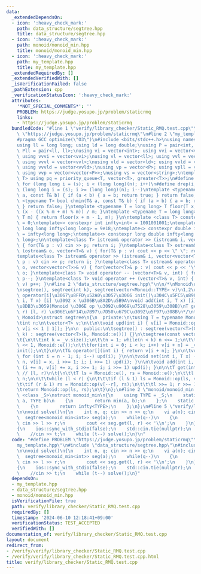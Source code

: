 ```yaml
---
data:
  _extendedDependsOn:
  - icon: ':heavy_check_mark:'
    path: data_structure/segtree.hpp
    title: data_structure/segtree.hpp
  - icon: ':heavy_check_mark:'
    path: monoid/monoid_min.hpp
    title: monoid/monoid_min.hpp
  - icon: ':heavy_check_mark:'
    path: my_template.hpp
    title: my_template.hpp
  _extendedRequiredBy: []
  _extendedVerifiedWith: []
  _isVerificationFailed: false
  _pathExtension: cpp
  _verificationStatusIcon: ':heavy_check_mark:'
  attributes:
    '*NOT_SPECIAL_COMMENTS*': ''
    PROBLEM: https://judge.yosupo.jp/problem/staticrmq
    links:
    - https://judge.yosupo.jp/problem/staticrmq
  bundledCode: "#line 1 \"verify/library_checker/Static_RMQ.test.cpp\"\n#define PROBLEM\
    \ \"https://judge.yosupo.jp/problem/staticrmq\"\n#line 2 \"my_template.hpp\"\n\
    #pragma GCC optimize(\"O3\")\n#include <bits/stdc++.h>\nusing namespace std;\n\
    using ll = long long; using ld = long double;\nusing P = pair<int, int>; using\
    \ Pll = pair<ll, ll>;\nusing vi = vector<int>; using vvi = vector<vector<int>>;\
    \ using vvvi = vector<vvi>;\nusing vl = vector<ll>; using vvl = vector<vector<ll>>;\
    \ using vvvl = vector<vvl>;\nusing vld = vector<ld>; using vvld = vector<vector<vld>>;\
    \ using vvvld = vector<vvld>;\nusing vp = vector<P>; using vpll = vector<Pll>;\
    \ using vvp = vector<vector<P>>;\nusing vs = vector<string>;\ntemplate <typename\
    \ T> using pq = priority_queue<T, vector<T>, greater<T>>;\n#define rep(i, s, n)\
    \ for (long long i = (s); i < (long long)(n); i++)\n#define drep(i, s, n) for\
    \ (long long i = (s); i >= (long long)(n); i--)\ntemplate <typename T> bool chmax(T&\
    \ a, const T& b) { if (a < b) { a = b; return true; } return false; }\ntemplate\
    \ <typename T> bool chmin(T& a, const T& b) { if (a > b) { a = b; return true;\
    \ } return false; }\ntemplate <typename T = long long> T floor(T x, T m) { return\
    \ (x - ((x % m + m) % m)) / m; }\ntemplate <typename T = long long> T ceil(T x,\
    \ T m) { return floor(x + m - 1, m); }\n\ntemplate <class T> constexpr T infty\
    \ = 0;\ntemplate<> constexpr int infty<int> = 1001001001;\ntemplate<> constexpr\
    \ long long infty<long long> = 9e18;\ntemplate<> constexpr double infty<double>\
    \ = infty<long long>;\ntemplate<> constexpr long double infty<long double> = infty<long\
    \ long>;\n\ntemplate<class T> istream& operator >> (istream& i, vector<T>& v)\
    \ { for(T& p : v) cin >> p; return i; }\ntemplate<class T> ostream& operator <<\
    \ (ostream& o, vector<T>& v) { for(T& p : v) cout << p << \" \"; return o; }\n\
    template<class T> istream& operator >> (istream& i, vector<vector<T>>& v) { for(vector<T>&\
    \ p : v) cin >> p; return i; }\ntemplate<class T> ostream& operator << (ostream&\
    \ o, vector<vector<T>>& v) { for(vector<T>& p : v) cout << p << '\\n'; return\
    \ o; }\ntemplate<class T> void operator -- (vector<T>& v, int) { for(T& p : v)\
    \ p--; }\ntemplate<class T> void operator ++ (vector<T>& v, int) { for(T& p :\
    \ v) p++; }\n#line 2 \"data_structure/segtree.hpp\"\n\n/*\nMonoid\u304C\u5FC5\u8981\
    \nsegtree(), segtree(int k), segtree(vector<Monoid::TYPE> v)\n1,2\u756A\u76EE\u306F\
    \ operator[i]\u3067\u8FFD\u52A0\u3057\u3066 init()\u304C\u5FC5\u8981\nvoid set(int\
    \ i, T x) [i] \u3092 x \u306B\u8A2D\u5B9A\nvoid add(int i, T x) [i] \u306B x \u3092\
    \u8DB3\u3059(Monoid \u306E op \u3092\u9069\u7528\u3059\u308B)\nT get(int l, int\
    \ r) [l, r) \u306E\u6F14\u7B97\u7D50\u679C\u3092\u5F97\u308B\n*/\ntemplate <class\
    \ Monoid>\nstruct segtree\n{\n  private:\n\tusing T = typename Monoid::TYPE;\n\
    \tint n;\n\tvector<T> v;\n\t\n\tvoid upd(int i) { v[i] = Monoid::op(v[i << 1],\
    \ v[i << 1 | 1]); }\n\n  public:\n\tsegtree() : segtree(vector<T>(0)){}\n\tsegtree(int\
    \ k) : segtree(vector<T>(k, Monoid::e())) {}\n\tsegtree(const vector<T>& _v)\n\
    \t{\n\t\tint k = _v.size();\n\t\tn = 1; while(n < k) n <<= 1;\n\t\tv = vector<T>(n\
    \ << 1, Monoid::e());\n\t\tfor(int i = 0; i < k; i++) v[i + n] = _v[i];\n\t\t\
    init();\n\t}\n\n\tT& operator[](int i) { return v[i + n]; }\n\n\tvoid init() {\
    \ for (int i = n - 1; i; i--) upd(i); }\n\n\tvoid set(int i, T x) { for (i +=\
    \ n, v[i] = x, i >>= 1; i; i >>= 1) upd(i); }\n\n\tvoid add(int i, T x) { for\
    \ (i += n, v[i] += x, i >>= 1; i; i >>= 1) upd(i); }\n\n\tT get(int l, int r)\
    \ // [l, r)\n\t{\n\t\tT ls = Monoid::e(), rs = Monoid::e();\n\t\tl += n; r +=\
    \ n;\n\n\t\twhile (l < r) {\n\t\t\tif (l & 1) ls = Monoid::op(ls, v[l++]);\n\t\
    \t\tif (r & 1) rs = Monoid::op(v[--r], rs);\n\t\t\tl >>= 1; r >>= 1;\n\t\t}\n\t\
    \treturn Monoid::op(ls, rs);\n\t}\n};\n#line 2 \"monoid/monoid_min.hpp\"\n\ntemplate\
    \ <class _S>\nstruct monoid_min\n{\n    using TYPE = _S;\n    static TYPE op(TYPE\
    \ a, TYPE b)\n    {\n        return min(a, b);\n    };\n    static TYPE e() \n\
    \    {\n        return infty<TYPE>;\n    };\n};\n#line 5 \"verify/library_checker/Static_RMQ.test.cpp\"\
    \n\nvoid solve()\n{\n    int n, q; cin >> n >> q;\n    vi a(n); cin >> a;\n  \
    \  segtree<monoid_min<int>> seg(a);\n    while(q--)\n    {\n        int l, r;\
    \ cin >> l >> r;\n        cout << seg.get(l, r) << '\\n';\n    }\n}\n\nint main()\n\
    {\n    ios::sync_with_stdio(false);\n    std::cin.tie(nullptr);\n    int t = 1;\n\
    \    //cin >> t;\n    while (t--) solve();\n}\n"
  code: "#define PROBLEM \"https://judge.yosupo.jp/problem/staticrmq\"\n#include \"\
    my_template.hpp\"\n#include \"data_structure/segtree.hpp\"\n#include \"monoid/monoid_min.hpp\"\
    \n\nvoid solve()\n{\n    int n, q; cin >> n >> q;\n    vi a(n); cin >> a;\n  \
    \  segtree<monoid_min<int>> seg(a);\n    while(q--)\n    {\n        int l, r;\
    \ cin >> l >> r;\n        cout << seg.get(l, r) << '\\n';\n    }\n}\n\nint main()\n\
    {\n    ios::sync_with_stdio(false);\n    std::cin.tie(nullptr);\n    int t = 1;\n\
    \    //cin >> t;\n    while (t--) solve();\n}"
  dependsOn:
  - my_template.hpp
  - data_structure/segtree.hpp
  - monoid/monoid_min.hpp
  isVerificationFile: true
  path: verify/library_checker/Static_RMQ.test.cpp
  requiredBy: []
  timestamp: '2024-06-10 12:18:41+09:00'
  verificationStatus: TEST_ACCEPTED
  verifiedWith: []
documentation_of: verify/library_checker/Static_RMQ.test.cpp
layout: document
redirect_from:
- /verify/verify/library_checker/Static_RMQ.test.cpp
- /verify/verify/library_checker/Static_RMQ.test.cpp.html
title: verify/library_checker/Static_RMQ.test.cpp
---
```

